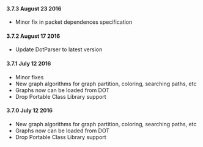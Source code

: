 #### 3.7.3 August 23 2016
* Minor fix in packet dependences specification

#### 3.7.2 August 17 2016
* Update DotParser to latest version

#### 3.7.1 July 12 2016
* Minor fixes
* New graph algorithms for graph partition, coloring, searching paths, etc
* Graphs now can be loaded from DOT
* Drop Portable Class Library support

#### 3.7.0 July 12 2016
* New graph algorithms for graph partition, coloring, searching paths, etc
* Graphs now can be loaded from DOT
* Drop Portable Class Library support